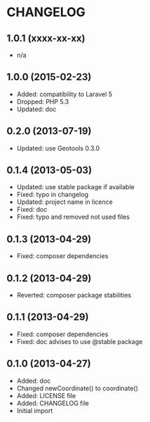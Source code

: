 CHANGELOG
=========

1.0.1 (xxxx-xx-xx)
------------------

* n/a

1.0.0 (2015-02-23)
------------------

* Added: compatibility to Laravel 5
* Dropped: PHP 5.3
* Updated: doc

0.2.0 (2013-07-19)
------------------

* Updated: use Geotools 0.3.0

0.1.4 (2013-05-03)
------------------

* Updated: use stable package if available
* Fixed: typo in changelog
* Updated: project name in licence
* Fixed: doc
* Fixed: typo and removed not used files

0.1.3 (2013-04-29)
------------------

* Fixed: composer dependencies

0.1.2 (2013-04-29)
------------------

* Reverted: composer package stabilities

0.1.1 (2013-04-29)
------------------

* Fixed: composer dependencies
* Fixed: doc advises to use @stable package

0.1.0 (2013-04-27)
------------------

* Added: doc
* Changed newCoordinate() to coordinate()
* Added: LICENSE file
* Added: CHANGELOG file
* Initial import
